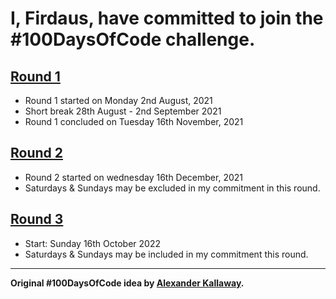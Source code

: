 # I, Firdaus, have committed to join the #100DaysOfCode challenge. 

## [Round 1](./round_one)
- Round 1 started on Monday 2nd August, 2021
- Short break 28th August - 2nd September 2021
- Round 1 concluded on Tuesday 16th November, 2021

## [Round 2](./round_two)
- Round 2 started on wednesday 16th December, 2021
- Saturdays & Sundays may be excluded in my commitment in this round.

## [Round 3](./round_three)
- Start: Sunday 16th October 2022
- Saturdays & Sundays may be included in my commitment this round.

<hr>

<b> Original #100DaysOfCode  idea by [Alexander Kallaway](https://medium.freecodecamp.org/join-the-100daysofcode-556ddb4579e4). </b>
